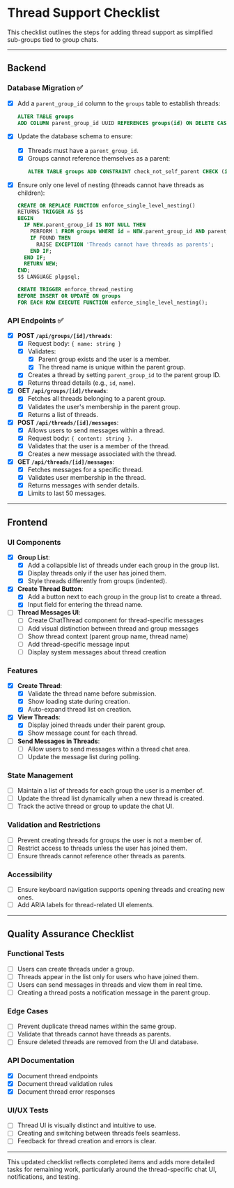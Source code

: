 # Thread Support Checklist

This checklist outlines the steps for adding thread support as simplified sub-groups tied to group chats.

---

## **Backend**

### **Database Migration** ✅
- [x] Add a `parent_group_id` column to the `groups` table to establish threads:
  ```sql
  ALTER TABLE groups
  ADD COLUMN parent_group_id UUID REFERENCES groups(id) ON DELETE CASCADE;
  ```

- [x] Update the database schema to ensure:
  - [x] Threads must have a `parent_group_id`.
  - [x] Groups cannot reference themselves as a parent:
    ```sql
    ALTER TABLE groups ADD CONSTRAINT check_not_self_parent CHECK (id <> parent_group_id);
    ```

- [x] Ensure only one level of nesting (threads cannot have threads as children):
  ```sql
  CREATE OR REPLACE FUNCTION enforce_single_level_nesting()
  RETURNS TRIGGER AS $$
  BEGIN
    IF NEW.parent_group_id IS NOT NULL THEN
      PERFORM 1 FROM groups WHERE id = NEW.parent_group_id AND parent_group_id IS NOT NULL;
      IF FOUND THEN
        RAISE EXCEPTION 'Threads cannot have threads as parents';
      END IF;
    END IF;
    RETURN NEW;
  END;
  $$ LANGUAGE plpgsql;

  CREATE TRIGGER enforce_thread_nesting
  BEFORE INSERT OR UPDATE ON groups
  FOR EACH ROW EXECUTE FUNCTION enforce_single_level_nesting();
  ```

### **API Endpoints** ✅
- [x] **POST `/api/groups/[id]/threads`**:
  - [x] Request body: `{ name: string }`
  - [x] Validates:
    - [x] Parent group exists and the user is a member.
    - [x] The thread name is unique within the parent group.
  - [x] Creates a thread by setting `parent_group_id` to the parent group ID.
  - [x] Returns thread details (e.g., `id`, `name`).

- [x] **GET `/api/groups/[id]/threads`**:
  - [x] Fetches all threads belonging to a parent group.
  - [x] Validates the user's membership in the parent group.
  - [x] Returns a list of threads.

- [x] **POST `/api/threads/[id]/messages`**:
  - [x] Allows users to send messages within a thread.
  - [x] Request body: `{ content: string }`.
  - [x] Validates that the user is a member of the thread.
  - [x] Creates a new message associated with the thread.

- [x] **GET `/api/threads/[id]/messages`**:
  - [x] Fetches messages for a specific thread.
  - [x] Validates user membership in the thread.
  - [x] Returns messages with sender details.
  - [x] Limits to last 50 messages.

---

## **Frontend**

### **UI Components**
- [x] **Group List**:
  - [x] Add a collapsible list of threads under each group in the group list.
  - [x] Display threads only if the user has joined them.
  - [x] Style threads differently from groups (indented).

- [x] **Create Thread Button**:
  - [x] Add a button next to each group in the group list to create a thread.
  - [x] Input field for entering the thread name.

- [ ] **Thread Messages UI**:
  - [ ] Create ChatThread component for thread-specific messages
  - [ ] Add visual distinction between thread and group messages
  - [ ] Show thread context (parent group name, thread name)
  - [ ] Add thread-specific message input
  - [ ] Display system messages about thread creation

### **Features**
- [x] **Create Thread**:
  - [x] Validate the thread name before submission.
  - [x] Show loading state during creation.
  - [x] Auto-expand thread list on creation.

- [x] **View Threads**:
  - [x] Display joined threads under their parent group.
  - [x] Show message count for each thread.

- [ ] **Send Messages in Threads**:
  - [ ] Allow users to send messages within a thread chat area.
  - [ ] Update the message list during polling.

### **State Management**
- [ ] Maintain a list of threads for each group the user is a member of.
- [ ] Update the thread list dynamically when a new thread is created.
- [ ] Track the active thread or group to update the chat UI.

### **Validation and Restrictions**
- [ ] Prevent creating threads for groups the user is not a member of.
- [ ] Restrict access to threads unless the user has joined them.
- [ ] Ensure threads cannot reference other threads as parents.

### **Accessibility**
- [ ] Ensure keyboard navigation supports opening threads and creating new ones.
- [ ] Add ARIA labels for thread-related UI elements.

---

## **Quality Assurance Checklist**

### **Functional Tests**
- [ ] Users can create threads under a group.
- [ ] Threads appear in the list only for users who have joined them.
- [ ] Users can send messages in threads and view them in real time.
- [ ] Creating a thread posts a notification message in the parent group.

### **Edge Cases**
- [ ] Prevent duplicate thread names within the same group.
- [ ] Validate that threads cannot have threads as parents.
- [ ] Ensure deleted threads are removed from the UI and database.

### **API Documentation**
- [x] Document thread endpoints
- [x] Document thread validation rules
- [x] Document thread error responses

### **UI/UX Tests**
- [ ] Thread UI is visually distinct and intuitive to use.
- [ ] Creating and switching between threads feels seamless.
- [ ] Feedback for thread creation and errors is clear.

---

This updated checklist reflects completed items and adds more detailed tasks for remaining work, particularly around the thread-specific chat UI, notifications, and testing.
